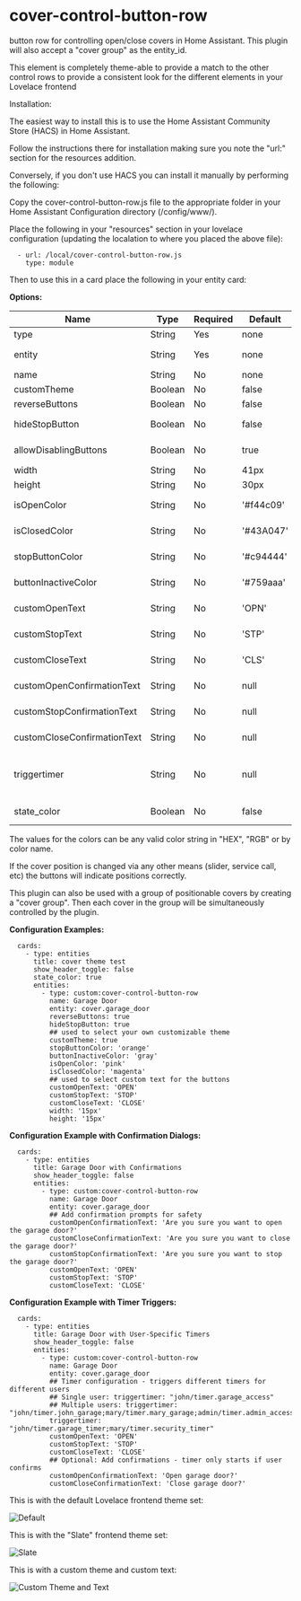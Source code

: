 # cover-control-button-row
button row for controlling open/close covers in Home Assistant. This plugin will also accept a "cover group" as the entity_id.

This element is completely theme-able to provide a match to the other control rows to provide a consistent look for the different elements in your Lovelace frontend

Installation:

The easiest way to install this is to use the Home Assistant Community Store (HACS) in Home Assistant.

Follow the instructions there for installation making sure you note the "url:" section for the resources addition.


Conversely, if you don't use HACS you can install it manually by performing the following:

Copy the cover-control-button-row.js file to the appropriate folder in your Home Assistant Configuration directory (/config/www/).

Place the following in your "resources" section in your lovelace configuration (updating the localation to where you placed the above file):

  ```
    - url: /local/cover-control-button-row.js
      type: module
  ```
    
Then to use this in a card place the following in your entity card:

<b>Options:</b>

| Name | Type | Required | Default | Description |
| --- | --- | --- | --- | --- |
| type | String | Yes | none | custom:cover-position-entity-row |
| entity | String | Yes | none | Any positional cover entity_id (including "cover group" entities) |
| name | String | No | none | A custom name for the entity in the row |
| customTheme | Boolean | No | false | Set to true to use a custom theme |
| reverseButtons | Boolean | No | false | Set to true to reverse the button order |
| hideStopButton | Boolean | No | false | Set to true to hide the Stop button for covers thast don't support it. |
| allowDisablingButtons | Boolean | No | true | Set to false to prevent buttons being disabled |
| width | String | No | 41px | A custom width for the buttons |
| height | String | No | 30px | A custom height for the buttons |
| isOpenColor | String | No | '#f44c09' | Sets the color of the 'open' button if cover is fully open |
| isClosedColor | String | No | '#43A047' | Sets the color of the 'closed' button if cover is closed |
| stopButtonColor | String | No | '#c94444' | Sets the color of the 'open' button if cover is fully open |
| buttonInactiveColor | String | No | '#759aaa' | Sets the color of the the buttons if that selection is not "active" |
| customOpenText | String | No | 'OPN' | Sets the text of the "open" control button |
| customStopText | String | No | 'STP' | Sets the text of the "stop" control button |
| customCloseText | String | No | 'CLS' | Sets the text of the "close" control button |
| customOpenConfirmationText | String | No | null | If set, shows a Yes/No confirmation dialog before opening the cover |
| customStopConfirmationText | String | No | null | If set, shows a Yes/No confirmation dialog before stopping the cover |
| customCloseConfirmationText | String | No | null | If set, shows a Yes/No confirmation dialog before closing the cover |
| triggertimer | String | No | null | Triggers specific timers for specific users. Format: "username/timer.entity_id" or multiple: "user1/timer.timer1;user2/timer.timer2" |
| state_color | Boolean | No | false | Sets the icon color of the entity to reflect the current state |


The values for the colors can be any valid color string in "HEX", "RGB" or by color name.

If the cover position is changed via any other means (slider, service call, etc) the buttons will indicate positions correctly.

This plugin can also be used with a group of positionable covers by creating a "cover group". Then each cover in the group will be simultaneously controlled by the plugin.

<b>Configuration Examples:</b>
    
  ```
    cards:
      - type: entities
        title: cover theme test
        show_header_toggle: false
        state_color: true
        entities:
          - type: custom:cover-control-button-row
            name: Garage Door
            entity: cover.garage_door
            reverseButtons: true
            hideStopButton: true
            ## used to select your own customizable theme
            customTheme: true
            stopButtonColor: 'orange'
            buttonInactiveColor: 'gray'
            isOpenColor: 'pink'
            isClosedColor: 'magenta'
            ## used to select custom text for the buttons
            customOpenText: 'OPEN'
            customStopText: 'STOP'
            customCloseText: 'CLOSE'
            width: '15px'
            height: '15px'
  ```

<b>Configuration Example with Confirmation Dialogs:</b>
    
  ```
    cards:
      - type: entities
        title: Garage Door with Confirmations
        show_header_toggle: false
        entities:
          - type: custom:cover-control-button-row
            name: Garage Door
            entity: cover.garage_door
            ## Add confirmation prompts for safety
            customOpenConfirmationText: 'Are you sure you want to open the garage door?'
            customCloseConfirmationText: 'Are you sure you want to close the garage door?'
            customStopConfirmationText: 'Are you sure you want to stop the garage door?'
            customOpenText: 'OPEN'
            customStopText: 'STOP'
            customCloseText: 'CLOSE'
  ```

<b>Configuration Example with Timer Triggers:</b>
    
  ```
    cards:
      - type: entities
        title: Garage Door with User-Specific Timers
        show_header_toggle: false
        entities:
          - type: custom:cover-control-button-row
            name: Garage Door
            entity: cover.garage_door
            ## Timer configuration - triggers different timers for different users
            ## Single user: triggertimer: "john/timer.garage_access"
            ## Multiple users: triggertimer: "john/timer.john_garage;mary/timer.mary_garage;admin/timer.admin_access"
            triggertimer: "john/timer.garage_timer;mary/timer.security_timer"
            customOpenText: 'OPEN'
            customStopText: 'STOP'
            customCloseText: 'CLOSE'
            ## Optional: Add confirmations - timer only starts if user confirms
            customOpenConfirmationText: 'Open garage door?'
            customCloseConfirmationText: 'Close garage door?'
  ```

This is with the default Lovelace frontend theme set:

![Default](cover_default.gif)

This is with the "Slate" frontend theme set:

![Slate](cover_default_slate.gif)

This is with a custom theme and custom text:

![Custom Theme and Text](cover_themed_text_slate.gif)

